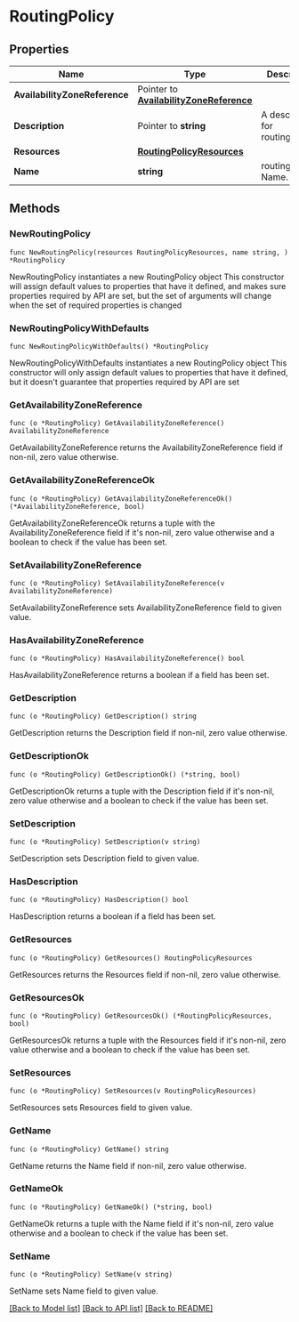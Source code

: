 # RoutingPolicy

## Properties

Name | Type | Description | Notes
------------ | ------------- | ------------- | -------------
**AvailabilityZoneReference** | Pointer to [**AvailabilityZoneReference**](AvailabilityZoneReference.md) |  | [optional] 
**Description** | Pointer to **string** | A description for routing_policy. | [optional] 
**Resources** | [**RoutingPolicyResources**](RoutingPolicyResources.md) |  | 
**Name** | **string** | routing_policy Name. | 

## Methods

### NewRoutingPolicy

`func NewRoutingPolicy(resources RoutingPolicyResources, name string, ) *RoutingPolicy`

NewRoutingPolicy instantiates a new RoutingPolicy object
This constructor will assign default values to properties that have it defined,
and makes sure properties required by API are set, but the set of arguments
will change when the set of required properties is changed

### NewRoutingPolicyWithDefaults

`func NewRoutingPolicyWithDefaults() *RoutingPolicy`

NewRoutingPolicyWithDefaults instantiates a new RoutingPolicy object
This constructor will only assign default values to properties that have it defined,
but it doesn't guarantee that properties required by API are set

### GetAvailabilityZoneReference

`func (o *RoutingPolicy) GetAvailabilityZoneReference() AvailabilityZoneReference`

GetAvailabilityZoneReference returns the AvailabilityZoneReference field if non-nil, zero value otherwise.

### GetAvailabilityZoneReferenceOk

`func (o *RoutingPolicy) GetAvailabilityZoneReferenceOk() (*AvailabilityZoneReference, bool)`

GetAvailabilityZoneReferenceOk returns a tuple with the AvailabilityZoneReference field if it's non-nil, zero value otherwise
and a boolean to check if the value has been set.

### SetAvailabilityZoneReference

`func (o *RoutingPolicy) SetAvailabilityZoneReference(v AvailabilityZoneReference)`

SetAvailabilityZoneReference sets AvailabilityZoneReference field to given value.

### HasAvailabilityZoneReference

`func (o *RoutingPolicy) HasAvailabilityZoneReference() bool`

HasAvailabilityZoneReference returns a boolean if a field has been set.

### GetDescription

`func (o *RoutingPolicy) GetDescription() string`

GetDescription returns the Description field if non-nil, zero value otherwise.

### GetDescriptionOk

`func (o *RoutingPolicy) GetDescriptionOk() (*string, bool)`

GetDescriptionOk returns a tuple with the Description field if it's non-nil, zero value otherwise
and a boolean to check if the value has been set.

### SetDescription

`func (o *RoutingPolicy) SetDescription(v string)`

SetDescription sets Description field to given value.

### HasDescription

`func (o *RoutingPolicy) HasDescription() bool`

HasDescription returns a boolean if a field has been set.

### GetResources

`func (o *RoutingPolicy) GetResources() RoutingPolicyResources`

GetResources returns the Resources field if non-nil, zero value otherwise.

### GetResourcesOk

`func (o *RoutingPolicy) GetResourcesOk() (*RoutingPolicyResources, bool)`

GetResourcesOk returns a tuple with the Resources field if it's non-nil, zero value otherwise
and a boolean to check if the value has been set.

### SetResources

`func (o *RoutingPolicy) SetResources(v RoutingPolicyResources)`

SetResources sets Resources field to given value.


### GetName

`func (o *RoutingPolicy) GetName() string`

GetName returns the Name field if non-nil, zero value otherwise.

### GetNameOk

`func (o *RoutingPolicy) GetNameOk() (*string, bool)`

GetNameOk returns a tuple with the Name field if it's non-nil, zero value otherwise
and a boolean to check if the value has been set.

### SetName

`func (o *RoutingPolicy) SetName(v string)`

SetName sets Name field to given value.



[[Back to Model list]](../README.md#documentation-for-models) [[Back to API list]](../README.md#documentation-for-api-endpoints) [[Back to README]](../README.md)


